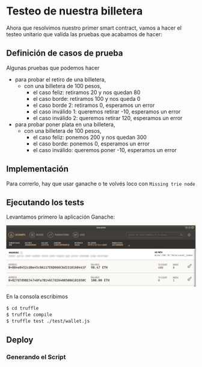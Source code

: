 # Testeo de nuestra billetera

Ahora que resolvimos nuestro primer smart contract, vamos a hacer el testeo unitario que valida las pruebas que acabamos de hacer:

## Definición de casos de prueba

Algunas pruebas que podemos hacer

* para probar el retiro de una billetera,
  * con una billetera de 100 pesos,
    * el caso feliz: retiramos 20 y nos quedan 80
    * el caso borde: retiramos 100 y nos queda 0
    * el caso borde 2: retiramos 0, esperamos un error
    * el caso inválido 1: queremos retirar -10, esperamos un error
    * el caso inválido 2: queremos retirar 120, esperamos un error
* para probar poner plata en una billetera,
  * con una billetera de 100 pesos,
    * el caso feliz: ponemos 200 y nos quedan 300
    * el caso borde: ponemos 0, esperamos un error
    * el caso inválido: queremos poner -10, esperamos un error

## Implementación

Para correrlo, hay que usar ganache o te volvés loco con `Missing trie node`

## Ejecutando los tests

Levantamos primero la aplicación Ganache:

![image](../images/ganache.png)

En la consola escribimos

```bash
$ cd truffle
$ truffle compile
$ truffle test ./test/wallet.js
```

## Deploy

### Generando el Script

### 
